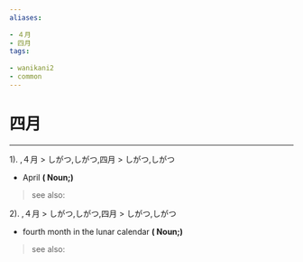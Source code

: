 ```yaml
---
aliases:
    
- ４月
- 四月
tags:
    
- wanikani2
- common
---
```


# 四月
---
1).
,４月 > しがつ,しがつ,四月 > しがつ,しがつ

- April
**( Noun;)**
> see also: 
            
2).
,４月 > しがつ,しがつ,四月 > しがつ,しがつ

- fourth month in the lunar calendar
**( Noun;)**
> see also: 
            